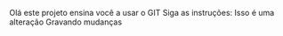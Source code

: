 Olá este projeto ensina você a usar o GIT
Siga as instruções:
Isso é uma alteração
Gravando mudanças
